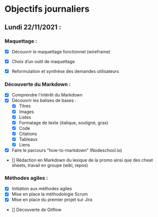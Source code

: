 # Objectifs journaliers

## Lundi 22/11/2021 :

### Maquettage : 

* [x] Découvrir le maquettage fonctionnel (wireframe)
* [x] Choix d’un outil de maquettage
* [x] Reformulation et synthèse des demandes utilisateurs


### Découverte du Markdown : 

* [x] Comprendre l'intérêt du Markdown
* [x] Découvrir les balises de bases : 
  * [x] Titres
  * [x] Images
  * [x] Listes
  * [x] Formatage de texte (italique, souligné, gras)
  * [x] Code
  * [x] Citations
  * [x] Tableaux
  * [x] Liens
* [x] Faire le parcours "how-to-markdown" (Nodeschool.io)
* [] Rédaction en Markdown du lexique de la promo ainsi que des cheat sheets, travail en groupe (wiki, repos)


### Méthodes agiles :

* [x] Initiation aux méthodes agiles
* [x] Mise en place la méthodologie Scrum
* [x] Mise en place du premier projet sur Jira
* [] Découverte de Gitflow
